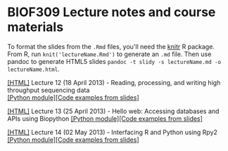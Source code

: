 # BIOF309 Lecture notes and course materials

To format the slides from the `.Rmd` files, you'll need the [knitr](http://yihui.name/knitr/) R package. From R, run `knit('lectureName.Rmd')` to generate an `.md` file. Then use pandoc to generate HTML5 slides `pandoc -t slidy -s lectureName.md -o lectureName.html`.

[[HTML]](http://mdshw5.github.io/BIOF309/lecture12/lecture12-notes.html) Lecture 12 (18 April 2013) - Reading, processing, and writing high throughput sequencing data  
[[Python module]](http://mdshw5.github.io/BIOF309/lecture12/lecture12.py)[[Code examples from slides]](http://mdshw5.github.io/BIOF309/lecture12/lecture12-notes.md)

[[HTML]](http://mdshw5.github.io/BIOF309/lecture13/lecture13-notes.html) Lecture 13 (25 April 2013) - Hello web: Accessing databases and APIs using Biopython
[[Python module]](http://mdshw5.github.io/BIOF309/lecture13/lecture13.py)[[Code examples from slides]](http://mdshw5.github.io/BIOF309/lecture13/lecture13-notes.md)

[[HTML]](http://mdshw5.github.io/BIOF309/lecture14/lecture14-notes.html) Lecture 14 (02 May 2013) - Interfacing R and Python using Rpy2
[[Python module]](http://mdshw5.github.io/BIOF309/lecture14/lecture14.py)[[Code examples from slides]](http://mdshw5.github.io/BIOF309/lecture14/lecture14-notes.md)
